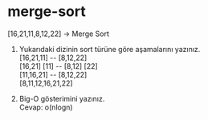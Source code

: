 # merge-sort  
[16,21,11,8,12,22] -> Merge Sort  
1. Yukarıdaki dizinin sort türüne göre aşamalarını yazınız.  
[16,21,11] -- [8,12,22]  
[16,21] [11] -- [8,12] [22]  
[11,16,21] -- [8,12,22]  
[8,11,12,16,21,22]  

2. Big-O gösterimini yazınız.  
Cevap: o(nlogn)
